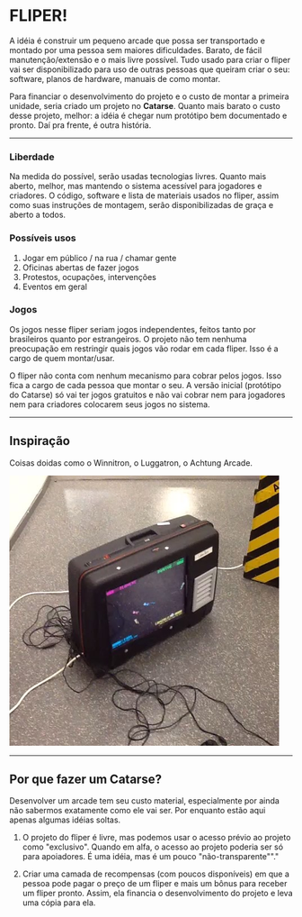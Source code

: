 # FLIPER!

A idéia é construir um pequeno arcade que possa ser transportado e montado por uma pessoa sem maiores dificuldades. Barato, de fácil manutenção/extensão e o mais livre possível. Tudo usado para criar o fliper vai ser disponibilizado para uso de outras pessoas que queiram criar o seu: software, planos de hardware, manuais de como montar.

Para financiar o desenvolvimento do projeto e o custo de montar a primeira unidade, seria criado um projeto no **Catarse**. Quanto mais barato o custo desse projeto, melhor: a idéia é chegar num protótipo bem documentado e pronto. Daí pra frente, é outra história.

---

### Liberdade

Na medida do possível, serão usadas tecnologias livres. Quanto mais aberto, melhor, mas mantendo o sistema acessível para jogadores e criadores. O código, software e lista de materiais usados no fliper, assim como suas instruções de montagem, serão disponibilizadas de graça e aberto a todos.

### Possíveis usos

1. Jogar em público / na rua / chamar gente
2. Oficinas abertas de fazer jogos
3. Protestos, ocupações, intervenções
4. Eventos em geral

### Jogos

Os jogos nesse fliper seriam jogos independentes, feitos tanto por brasileiros quanto por estrangeiros. O projeto não tem nenhuma preocupação em restringir quais jogos vão rodar em cada fliper. Isso é a cargo de quem montar/usar.

O fliper não conta com nenhum mecanismo para cobrar pelos jogos. Isso fica a cargo de cada pessoa que montar o seu. A versão inicial (protótipo do Catarse) só vai ter jogos gratuitos e não vai cobrar nem para jogadores nem para criadores colocarem seus jogos no sistema.

---

## Inspiração

Coisas doidas como o Winnitron, o Luggatron, o Achtung Arcade.


![Luggatron](Imagens/luggatron.jpg)

---

## Por que fazer um Catarse?

Desenvolver um arcade tem seu custo material, especialmente por ainda não sabermos exatamente como ele vai ser. Por enquanto estão aqui apenas algumas idéias soltas.

1. O projeto do fliper é livre, mas podemos usar o acesso prévio ao projeto como "exclusivo". Quando em alfa, o acesso ao projeto poderia ser só para apoiadores. É uma idéia, mas é um pouco "não-transparente""."

2. Criar uma camada de recompensas (com poucos disponíveis) em que a pessoa pode pagar o preço de um fliper e mais um bônus para receber um fliper pronto. Assim, ela financia o desenvolvimento do projeto e leva uma cópia para ela.

